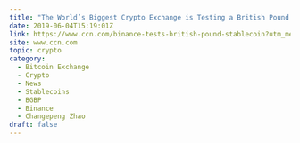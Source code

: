 ```yaml
---
title: "The World’s Biggest Crypto Exchange is Testing a British Pound Stablecoin"
date: 2019-06-04T15:19:01Z
link: https://www.ccn.com/binance-tests-british-pound-stablecoin?utm_medium=RSS&utm_source=hune
site: www.ccn.com
topic: crypto
category:
  - Bitcoin Exchange
  - Crypto
  - News
  - Stablecoins
  - BGBP
  - Binance
  - Changepeng Zhao
draft: false
---
```

